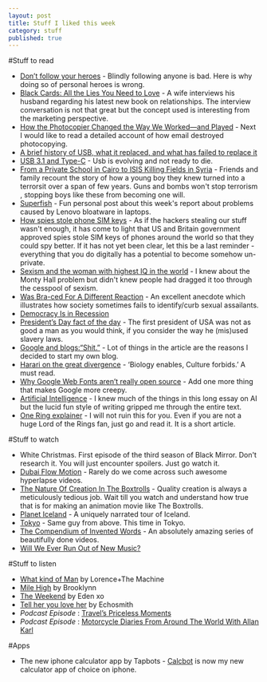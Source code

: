 ```yaml
---
layout: post
title: Stuff I liked this week
category: stuff  
published: true 
---
```


#Stuff to read  
- [Don’t follow your heroes](http://justinjackson.ca/heroes/) - Blindly following anyone is bad. Here is why doing so of personal heroes is wrong.
- [Black Cards: All the Lies You Need to Love](http://www.fsgworkinprogress.com/2015/02/black-cards-all-the-lies-you-need-to-love/) - A wife interviews his husband regarding his latest new book on relationships. The interview conversation is not that great but the concept used is interesting from the marketing perspective.   
- [How the Photocopier Changed the Way We Worked—and Played](http://www.smithsonianmag.com/history/duplication-nation-3D-printing-rise-180954332/?all&no-ist) - Next I would like to read a detailed account of how email destroyed photocopying.
- [A brief history of USB, what it replaced, and what has failed to replace it](http://arstechnica.com/gadgets/2014/08/a-brief-history-of-usb-what-it-replaced-and-what-has-failed-to-replace-it/) 
- [USB 3.1 and Type-C](http://arstechnica.com/gadgets/2015/01/usb-3-1-and-type-c-the-only-stuff-at-ces-that-everyone-is-going-to-use/) - Usb is evolving and not ready to die. 
- [From a Private School in Cairo to ISIS Killing Fields in Syria](http://www.nytimes.com/2015/02/19/world/middleeast/from-a-private-school-in-cairo-to-isis-killing-fields-in-syria-video.html?_r=0) - Friends and family recount the story of how a young boy they knew turned into a terrorsit over a span of few years. Guns and bombs won't stop terrorism , stopping boys like these from becoming one will. 
- [Superfish](http://verynicewebsite.net/2015/02/superfish/) - Fun personal post about this week's report about problems caused by Lenovo bloatware in laptops.  
- [How spies stole phone SIM keys](https://firstlook.org/theintercept/2015/02/19/great-sim-heist/) - As if the hackers stealing our stuff wasn't enough, it has come to light that US and Britain government approved spies stole SIM keys of phones around the world so that they could spy better. If it has not yet been clear, let this be a last reminder - everything that you do digitally has a potential to become somehow un-private.  
- [Sexism and the woman with highest IQ in the world](http://priceonomics.com/the-time-everyone-corrected-the-worlds-smartest/) - I knew about the Monty Hall problem but didn't knew people had dragged it too through the cesspool of sexism.
- [Was Bra-ced For A Different Reaction](http://notalwayslearning.com/was-bra-ced-for-a-different-reaction/36792) - An excellent anecdote which illustrates how society sometimes fails to identify/curb sexual assailants.          
- [Democracy Is in Recession](http://www.nytimes.com/2015/02/18/opinion/thomas-friedman-democracy-is-in-recession.html)
- [President’s Day fact of the day](http://marginalrevolution.com/marginalrevolution/2015/02/presidents-day-fact-of-the-day.html) -  The first president of USA was not as good a man as you would think, if you consider the way he (mis)used slavery laws.
- [Google and blogs:“Shit.”](http://www.marco.org/2015/02/16/google-and-blogs-shit) - Lot of things in the article are the reasons I decided to start my own blog.
- [Harari on the great divergence](http://lukemuehlhauser.com/harari-on-the-great-divergence/) - ‘Biology enables, Culture forbids.’ A must read.
- [Why Google Web Fonts aren’t really open source](http://typographyforlawyers.com/why-google-web-fonts-arent-really-open-source.html) - Add one more thing that makes Google more creepy.  
- [Artificial Intelligence](http://waitbutwhy.com/2015/01/artificial-intelligence-revolution-1.html) - I knew much of the things in this long essay on AI but the lucid fun style of writing gripped me through the entire text.   
- [One Ring explainer](http://kottke.org/15/02/lotrs-one-ring-explainer) - I will not ruin this for you. Even if you are not a huge Lord of the Rings fan, just go and read it. It is a short article.
  
#Stuff to watch    
- White Christmas. First episode of the third season of Black Mirror. Don't research it. You will just encounter spoilers. Just go watch it.
- [Dubai Flow Motion](https://vimeo.com/117770305) - Rarely do we come across such awesome hyperlapse videos.    
- [The Nature Of Creation In The Boxtrolls](https://www.youtube.com/watch?v=gYFNsXlbVto#t=141) - Quality creation is always a meticulously tedious job. Wait till you watch and understand how true that is for making an animation movie like The Boxtrolls.
- [Planet Iceland](https://vimeo.com/114108421) - A uniquely narrated tour of Iceland.  
- [Tokyo](https://vimeo.com/94579777) - Same guy from above. This time in Tokyo.   
- [The Compendium of Invented Words](https://www.youtube.com/playlist?list=PLCXinA-ukN0rxft8oNal97bH3FfRzSZXZ) - An absolutely amazing series of beautifully done videos.     
- [Will We Ever Run Out of New Music?](https://www.youtube.com/watch?v=DAcjV60RnRw)

#Stuff to listen  
- [What kind of Man](https://www.youtube.com/watch?v=XgeKHTcufLY) by Lorence+The Machine
- [Mile High](https://www.youtube.com/watch?v=KR2a3tg6V0g) by Brooklynn    
- [The Weekend](https://www.youtube.com/watch?v=ECFSNeQjRuM) by Eden xo
- [Tell her you love her](https://www.youtube.com/watch?v=q-iPTDYPx2k) by Echosmith    
- _Podcast Episode_ : [Travel’s Priceless Moments](http://thebudgetmindedtraveler.com/story-time-travels-priceless-moments/)   
- _Podcast Episode_ : [Motorcycle Diaries From Around The World With Allan Karl](http://www.extrapackofpeanuts.com/allan-karl/)    
        
#Apps  
- The new iphone calculator app by Tapbots - [Calcbot](https://itunes.apple.com/in/app/calcbot-intelligent-calculator/id376694347?mt=8) is now my new calculator app of choice on iphone.   